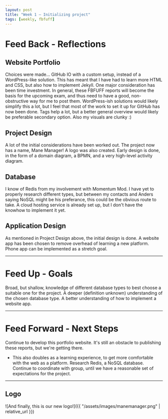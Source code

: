 ```yaml
---
layout: post
title: "Week 1 – Initializing project"
tags: [weekly, fbfuff]
---
```


# Feed Back - Reflections
## Website Portfolio
Choices were made... GitHub IO with a custom setup, instead of a WordPress-like solution. 
This has meant that I have had to learn more HTML and CSS, but also how to implement Jekyll. 
One major consideration has been time investment. 
In general, these FBFUFF reports will become the basis for the upcoming exam, and thus need to have a good, non-obstructive way for me to post them. WordPress-ish solutions would likely simplify this a lot, but I feel that most of the work to set it up for GitHub has now been done. 
Tags help a lot, but a better general overview would likely be preferable secondary option.
Also my visuals are clunky :)

## Project Design
A lot of the initial considerations have been worked out. 
The project now has a name, Mane Manager! A logo was also created. 
Early design is done, in the form of a domain diagram, a BPMN, and a very high-level activity diagram.

## Database
I know of Redis from my involvement with Momentum Mod.
I have yet to properly research different types, but between my contacts and Anders saying NoSQL might be his preferance, this could be the obvious route to take. 
A cloud hosting service is already set up, but I don't have the knowhow to implement it yet. 

## Application Design
As mentioned in Project Design above, the initial design is done.
A website app has been chosen to remove overhead of learning a new platform. Phone app can be implemented as a stretch goal.

---

# Feed Up - Goals
Broad, but shallow, knowledge of different database types to best choose a suitable one for the project.
A deeper (definition unknown) understanding of the chosen database type. 
A better understanding of how to implement a website app.

---

# Feed Forward - Next Steps
Continue to develop this portfolio website. It's still an obstacle to publishing these reports, but we're getting there.
- This also doubles as a learning experience, to get more comfortable with the web as a platform.
Research Redis, a NoSQL database. 
Continue to coordinate with group, until we have a reasonable set of expectations for the project.

---

## Logo
![And finally, this is our new logo!]({{ "/assets/images/manemanager.png" | relative_url }})